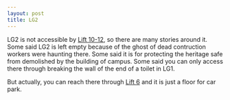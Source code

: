 ```yaml
---
layout: post
title: LG2
---
```

LG2 is not accessible by [Lift 10-12](), so there are many stories around it. 
Some said LG2 is left empty because of the ghost of dead contruction workers were haunting there.
Some said it is for protecting the heritage safe from demolished by the building of campus.
Some said you can only access there through breaking the wall of the end of a toilet in LG1.

But actually, you can reach there through [Lift 6]() and it is just a floor for car park.